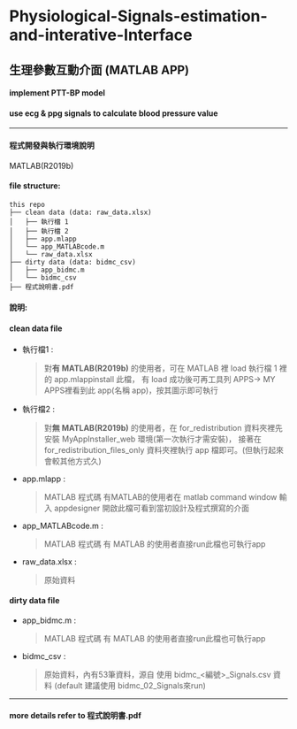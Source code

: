# Physiological-Signals-estimation-and-interative-Interface
## 生理參數互動介面 (MATLAB APP)

#### implement PTT-BP model
#### use ecg & ppg signals to calculate blood pressure value
-------------------------------------------------------------------------------------------------------------------

#### 程式開發與執行環境說明 
MATLAB(R2019b)


#### file structure:
```
this repo
├── clean data (data: raw_data.xlsx)
│   ├── 執行檔 1
│   ├── 執行檔 2
│   ├── app.mlapp
│   └── app_MATLABcode.m
│   └── raw_data.xlsx
├── dirty data (data: bidmc_csv)
│   ├── app_bidmc.m
│   └── bidmc_csv
├── 程式說明書.pdf
```

#### 說明: 
#### **clean data file**

- 執行檔1 : 
  > 對**有 MATLAB(R2019b)** 的使用者，可在 MATLAB 裡 load 執行檔 1 裡 的 app.mlappinstall 此檔，
  > 有 load 成功後可再工具列 APPS-> MY APPS裡看到此 app(名稱 app)，按其圖示即可執行
  
- 執行檔2 : 
  > 對**無 MATLAB(R2019b)** 的使用者，在 for_redistribution 資料夾裡先安裝 MyAppInstaller_web 環境(第一次執行才需安裝)，
  > 接著在 for_redistribution_files_only 資料夾裡執行 app 檔即可。(但執行起來會較其他方式久)
  
- app.mlapp : 
  > MATLAB 程式碼 
  > 有MATLAB的使用者在 matlab command window 輸入 appdesigner 開啟此檔可看到當初設計及程式撰寫的介面

- app_MATLABcode.m : 
  > MATLAB 程式碼 
  > 有 MATLAB 的使用者直接run此檔也可執行app
  
- raw_data.xlsx : 
  > 原始資料

  
#### **dirty data file**
- app_bidmc.m : 
  > MATLAB 程式碼 
  > 有 MATLAB 的使用者直接run此檔也可執行app

- bidmc_csv : 
  > 原始資料，內有53筆資料，源自 <BIDMC PPG and Respiration Dataset>
  > 使用 bidmc_<編號>_Signals.csv 資料 (default 建議使用 bidmc_02_Signals來run)

  
-------------------------------------------------------------------------------------------------------------------
#### more details refer to 程式說明書.pdf
